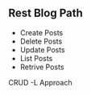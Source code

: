 ## Rest Blog Path

- Create Posts
- Delete Posts
- Update Posts
- List Posts
- Retrive Posts

CRUD -L Approach
